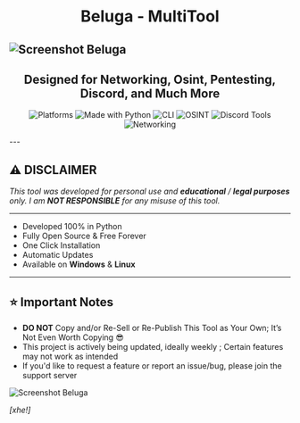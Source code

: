 ## <h1 align="center">Beluga - MultiTool </h1> 
![Screenshot Beluga](https://i.imgur.com/wAAu4mX.png)
---
<h2 align="center">Designed for Networking, Osint, Pentesting, Discord, and Much More</h2> 
<p align="center">

<img src="https://img.shields.io/badge/Platform-Windows%20|%20Linux-2ea44f?style=for-the-badge&logo=windows&logoColor=white" alt="Platforms"> 
<img src="https://img.shields.io/badge/Made%20With-Python-3776AB?style=for-the-badge&logo=python&logoColor=white" alt="Made with Python">

<img src="https://img.shields.io/badge/Interface-CLI-171717?style=for-the-badge&logo=windowsterminal&logoColor=white" alt="CLI">

<img src="https://img.shields.io/badge/Category-OSINT-7D4698?style=for-the-badge&logo=magnifying-glass&logoColor=white" alt="OSINT">
<img src="https://img.shields.io/badge/Category-Discord%20Tools-5865F2?style=for-the-badge&logo=discord&logoColor=white" alt="Discord Tools">
<img src="https://img.shields.io/badge/Category-Networking-7D4698?style=for-the-badge&logo=network-wired&logoColor=white" alt="Networking">


</p>
---

## ⚠️ **DISCLAIMER**  

_This tool was developed for personal use and **educational** / **legal purposes** only.
I am **NOT RESPONSIBLE** for any misuse of this tool._

---

- Developed 100% in Python
- Fully Open Source & Free Forever
- One Click Installation
- Automatic Updates
- Available on **Windows** & **Linux**


---


## ⭐ **Important Notes**

- **DO NOT** Copy and/or Re-Sell or Re-Publish This Tool as Your Own; It’s Not Even Worth Copying 😎
- This project is actively being updated, ideally weekly ; Certain features may not work as intended
- If you'd like to request a feature or report an issue/bug, please join the support server

![Screenshot Beluga](https://i.imgur.com/cPpMXi2.png)


*[xhe!]*

